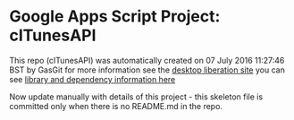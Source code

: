 # Google Apps Script Project: cITunesAPI
This repo (cITunesAPI) was automatically created on 07 July 2016 11:27:46 BST by GasGit
for more information see the [desktop liberation site](http://ramblings.mcpher.com/Home/excelquirks/drivesdk/gettinggithubready "desktop liberation")
you can see [library and dependency information here](dependencies.md)

Now update manually with details of this project - this skeleton file is committed only when there is no README.md in the repo.